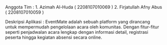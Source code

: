 Anggota Tim : 1. Azimah Al-Huda ( 2208107010069 ) 2. Firjatullah Afny Abus ( 2208107010059 )

Deskripsi Aplikasi : EventMate adalah sebuah platform yang dirancang untuk mempermudah pengelolaan acara oleh komunitas. Dengan fitur-fitur seperti penjadwalan acara lengkap dengan informasi detail, registrasi peserta hingga kegiatan absensi secara online.
